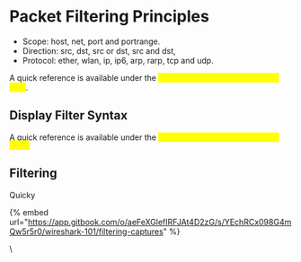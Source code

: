 # Packet Filtering Principles

* Scope: host, net, port and portrange.
* Direction: src, dst, src or dst, src and dst,
* Protocol: ether, wlan, ip, ip6, arp, rarp, tcp and udp.

A quick reference is available under the <mark style="color:yellow;">**`"Capture --> Capture Filters" menu`**</mark>.



## Display Filter Syntax

&#x20;A quick reference is available under the <mark style="color:yellow;">**`"Analyse --> Display Filters" menu.`**</mark>



## Filtering

Quicky

{% embed url="https://app.gitbook.com/o/aeFeXGlefIRFJAt4D2zG/s/YEchRCx098G4mQw5r5r0/wireshark-101/filtering-captures" %}

\
